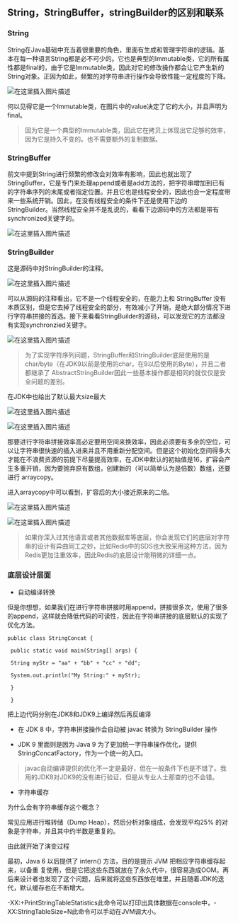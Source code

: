 ## String，StringBuffer，stringBuilder的区别和联系

### String

String在Java基础中充当着很重要的角色，里面有生成和管理字符串的逻辑。基本在每一种语言String都是必不可少的。它也是典型的Immutable类，它的所有属性都是final的，由于它是Immutable类，因此对它的修改操作都会让它产生新的String对象。正因为如此，频繁的对字符串进行操作会导致性能一定程度的下降。

![在这里插入图片描述](https://img-blog.csdnimg.cn/20190402083455826.png)

何以见得它是一个Immutable类，在图片中的value决定了它的大小，并且声明为final。

> 因为它是一个典型的Immutable类，因此它在拷贝上体现出它足够的效率，因为它是持久不变的。也不需要额外的复制数据。

### StringBuffer

前文中提到String进行频繁的修改会对效率有影响，因此也就出现了StringBuffer，它是专门来处理append或者是add方法的，把字符串增加到已有的字符串序列的末尾或者指定位置。并且它也是线程安全的，因此也会一定程度带来一些系统开销。因此，在没有线程安全的条件下还是使用下边的StringBuilder。当然线程安全并不是乱说的，看看下边源码中的方法都是带有synchronized关键字的。

![在这里插入图片描述](https://img-blog.csdnimg.cn/20190402084402189.png?x-oss-process=image/watermark,type_ZmFuZ3poZW5naGVpdGk,shadow_10,text_aHR0cHM6Ly9ibG9nLmNzZG4ubmV0L3FxXzQyNjA1OTY4,size_16,color_FFFFFF,t_70)

### StringBuilder

这是源码中对StringBuilder的注释。

![在这里插入图片描述](https://img-blog.csdnimg.cn/20190402084052208.png)

可以从源码的注释看出，它不是一个线程安全的，在能力上和 StringBuffer 没有本质区别，但是它去掉了线程安全的部分，有效减小了开销，是绝大部分情况下进行字符串拼接的首选。接下来看看StringBuilder的源码，可以发现它的方法都没有实现synchronzied关键字。

![在这里插入图片描述](https://img-blog.csdnimg.cn/20190402084720617.png?x-oss-process=image/watermark,type_ZmFuZ3poZW5naGVpdGk,shadow_10,text_aHR0cHM6Ly9ibG9nLmNzZG4ubmV0L3FxXzQyNjA1OTY4,size_16,color_FFFFFF,t_70)

> 为了实现字符序列问题，StringBuffer和StringBuilder底层使用的是char/byte（在JDK9以前是使用的char，在9以后使用的Byte），并且二者都继承了 AbstractStringBuilder因此一些基本操作都是相同的就仅仅是安全问题的差别。

在JDK中也给出了默认最大size最大

![在这里插入图片描述](https://img-blog.csdnimg.cn/20190402090041919.png?x-oss-process=image/watermark,type_ZmFuZ3poZW5naGVpdGk,shadow_10,text_aHR0cHM6Ly9ibG9nLmNzZG4ubmV0L3FxXzQyNjA1OTY4,size_16,color_FFFFFF,t_70)

![在这里插入图片描述](https://img-blog.csdnimg.cn/20190402090200729.png)

那要进行字符串拼接效率高必定要用空间来换效率，因此必须要有多余的空位，可以让字符串很快速的插入进来并且不用重新分配空间。但是这个初始化空间得多大才能在不浪费资源的前提下尽量提高效率，在JDK中默认的初始值是16，扩容会产生多重开销，因为要抛弃原有数组，创建新的（可以简单认为是倍数）数组，还要进行 arraycopy。

进入arraycopy中可以看到，扩容后的大小接近原来的二倍。

![在这里插入图片描述](https://img-blog.csdnimg.cn/2019040209122753.png)

![在这里插入图片描述](https://img-blog.csdnimg.cn/20190402090634229.png)

> 如果你深入过其他语言或者其他数据库等底层，你会发现它们的底层对字符串的设计有异曲同工之妙，比如Redis中的SDS也大致采用这种方法，因为Redis更加注重效率，因此Redis的底层设计能稍微的详细一点。

### 底层设计层面

* 自动编译转换

但是你想想，如果我们在进行字符串拼接时用append，拼接很多次，使用了很多的append，这样就会降低代码的可读性，因此在字符串拼接的底层默认的实现了优化方法。

```
public class StringConcat {

 public static void main(String[] args) {

 String myStr = "aa" + "bb" + "cc" + "dd"; 

 System.out.println("My String:" + myStr); 

 } 

 }

```

把上边代码分别在JDK8和JDK9上编译然后再反编译

* 在 JDK 8 中，字符串拼接操作会自动被 javac 转换为 StringBuilder 操作

* JDK 9 里面则是因为 Java 9 为了更加统一字符串操作优化，提供StringConcatFactory，作为一个统一的入口。

> javac自动编译提供的优化不一定是最好，但在一般条件下也是不错了。我用的JDK8对JDK9的没有进行验证，但是从专业人士那查的也不会错。

* 字符串缓存

为什么会有字符串缓存这个概念？

常见应用进行堆转储（Dump Heap），然后分析对象组成，会发现平均25% 的对象是字符串，并且其中约半数是重复的。

由此就开始了演变过程

最初，Java 6 以后提供了 intern() 方法，目的是提示 JVM 把相应字符串缓存起来，以备重
复使用，但是它把这些东西就放在了永久代中，很容易造成OOM。再后来设计者也发现了这个问题，后来就将这些东西放在堆里，并且随着JDK的迭代，默认缓存也在不断增大。

-XX:+PrintStringTableStatistics此命令可以打印出具体数据在console中，-XX:StringTableSize=N此命令可以手动在JVM调大小。













